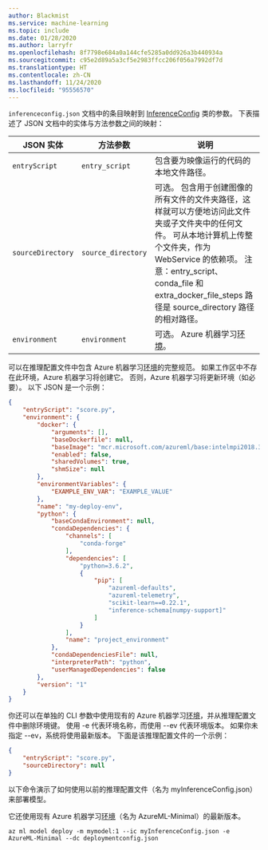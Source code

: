 ```yaml
---
author: Blackmist
ms.service: machine-learning
ms.topic: include
ms.date: 01/28/2020
ms.author: larryfr
ms.openlocfilehash: 8f7798e684a0a144cfe5285a0dd926a3b440934a
ms.sourcegitcommit: c95e2d89a5a3cf5e2983ffcc206f056a7992df7d
ms.translationtype: HT
ms.contentlocale: zh-CN
ms.lasthandoff: 11/24/2020
ms.locfileid: "95556570"
---
```

`inferenceconfig.json` 文档中的条目映射到 [InferenceConfig](/python/api/azureml-core/azureml.core.model.inferenceconfig?view=azure-ml-py) 类的参数。 下表描述了 JSON 文档中的实体与方法参数之间的映射：

| JSON 实体 | 方法参数 | 说明 |
| ----- | ----- | ----- |
| `entryScript` | `entry_script` | 包含要为映像运行的代码的本地文件路径。 |
| `sourceDirectory` | `source_directory` | 可选。 包含用于创建图像的所有文件的文件夹路径，这样就可以方便地访问此文件夹或子文件夹中的任何文件。 可从本地计算机上传整个文件夹，作为 WebService 的依赖项。 注意：entry_script、conda_file 和 extra_docker_file_steps 路径是 source_directory 路径的相对路径。 |
| `environment` | `environment` | 可选。  Azure 机器学习[环境](/python/api/azureml-core/azureml.core.environment.environment?view=azure-ml-py)。|

可以在推理配置文件中包含 Azure 机器学习[环境](/python/api/azureml-core/azureml.core.environment.environment?view=azure-ml-py)的完整规范。 如果工作区中不存在此环境，Azure 机器学习将创建它。 否则，Azure 机器学习将更新环境（如必要）。 以下 JSON 是一个示例：

```json
{
    "entryScript": "score.py",
    "environment": {
        "docker": {
            "arguments": [],
            "baseDockerfile": null,
            "baseImage": "mcr.microsoft.com/azureml/base:intelmpi2018.3-ubuntu16.04",
            "enabled": false,
            "sharedVolumes": true,
            "shmSize": null
        },
        "environmentVariables": {
            "EXAMPLE_ENV_VAR": "EXAMPLE_VALUE"
        },
        "name": "my-deploy-env",
        "python": {
            "baseCondaEnvironment": null,
            "condaDependencies": {
                "channels": [
                    "conda-forge"
                ],
                "dependencies": [
                    "python=3.6.2",
                    {
                        "pip": [
                            "azureml-defaults",
                            "azureml-telemetry",
                            "scikit-learn==0.22.1",
                            "inference-schema[numpy-support]"
                        ]
                    }
                ],
                "name": "project_environment"
            },
            "condaDependenciesFile": null,
            "interpreterPath": "python",
            "userManagedDependencies": false
        },
        "version": "1"
    }
}
```

你还可以在单独的 CLI 参数中使用现有的 Azure 机器学习[环境](/python/api/azureml-core/azureml.core.environment.environment?view=azure-ml-py)，并从推理配置文件中删除环境键。 使用 -e 代表环境名称，而使用 --ev 代表环境版本。 如果你未指定 --ev，系统将使用最新版本。 下面是该推理配置文件的一个示例：

```json
{
    "entryScript": "score.py",
    "sourceDirectory": null
}
```

以下命令演示了如何使用以前的推理配置文件（名为 myInferenceConfig.json）来部署模型。 

它还使用现有 Azure 机器学习[环境](/python/api/azureml-core/azureml.core.environment.environment?view=azure-ml-py)（名为 AzureML-Minimal）的最新版本。

```azurecli-interactive
az ml model deploy -m mymodel:1 --ic myInferenceConfig.json -e AzureML-Minimal --dc deploymentconfig.json
```